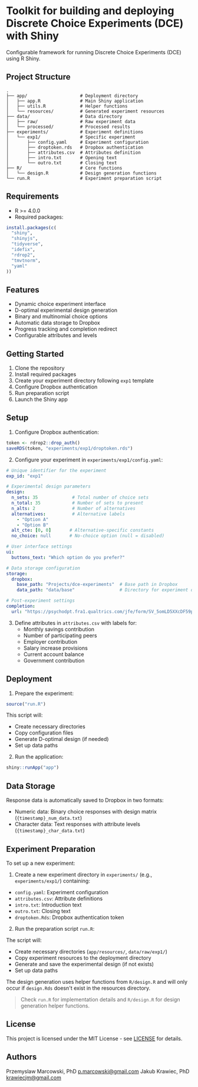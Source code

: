 # Toolkit for building and deploying Discrete Choice Experiments (DCE) with Shiny

Configurable framework for running Discrete Choice Experiments (DCE) using R Shiny.

## Project Structure

```
.
├── app/                    # Deployment directory
│   ├── app.R               # Main Shiny application
│   ├── utils.R             # Helper functions
│   └── resources/          # Generated experiment resources
├── data/                   # Data directory
│   ├── raw/                # Raw experiment data
│   └── processed/          # Processed results
├── experiments/            # Experiment definitions
│   └── exp1/               # Specific experiment
│       ├── config.yaml     # Experiment configuration
│       ├── droptoken.rds   # Dropbox authentication
│       ├── attributes.csv  # Attributes definition
│       ├── intro.txt       # Opening text
│       └── outro.txt       # Closing text
├── R/                      # Core functions
│   └── design.R            # Design generation functions
└── run.R                   # Experiment preparation script
```

## Requirements

- R >= 4.0.0
- Required packages:

```r
install.packages(c(
  "shiny",
  "shinyjs",
  "tidyverse",
  "idefix",
  "rdrop2",
  "tmvtnorm",
  "yaml"
))
```

## Features

- Dynamic choice experiment interface
- D-optimal experimental design generation
- Binary and multinomial choice options
- Automatic data storage to Dropbox
- Progress tracking and completion redirect
- Configurable attributes and levels

## Getting Started

1. Clone the repository
2. Install required packages
3. Create your experiment directory following `exp1` template
4. Configure Dropbox authentication
5. Run preparation script
6. Launch the Shiny app

## Setup

1. Configure Dropbox authentication:

```r
token <- rdrop2::drop_auth()
saveRDS(token, "experiments/exp1/droptoken.rds")
```

2. Configure your experiment in `experiments/exp1/config.yaml`:

```yaml
# Unique identifier for the experiment
exp_id: "exp1"

# Experimental design parameters
design:
  n_sets: 35             # Total number of choice sets
  n_total: 35            # Number of sets to present
  n_alts: 2              # Number of alternatives
  alternatives:          # Alternative labels
    - "Option A"
    - "Option B"
  alt_cte: [0, 0]       # Alternative-specific constants
  no_choice: null       # No-choice option (null = disabled)

# User interface settings
ui:
  buttons_text: "Which option do you prefer?"

# Data storage configuration
storage:
  dropbox:
    base_path: "Projects/dce-experiments"  # Base path in Dropbox
    data_path: "data/base"                 # Directory for experiment data

# Post-experiment settings
completion:
  url: "https://psychodpt.fra1.qualtrics.com/jfe/form/SV_5omLD5XXcDF59pc"  # Redirect URL
```

3. Define attributes in `attributes.csv` with labels for:
   - Monthly savings contribution
   - Number of participating peers
   - Employer contribution
   - Salary increase provisions
   - Current account balance
   - Government contribution

## Deployment

1. Prepare the experiment:

```r
source("run.R")
```

This script will:
- Create necessary directories
- Copy configuration files
- Generate D-optimal design (if needed)
- Set up data paths

2. Run the application:

```r
shiny::runApp("app")
```

## Data Storage

Response data is automatically saved to Dropbox in two formats:
- Numeric data: Binary choice responses with design matrix (`{timestamp}_num_data.txt`)
- Character data: Text responses with attribute levels (`{timestamp}_char_data.txt`)

## Experiment Preparation

To set up a new experiment:

1. Create a new experiment directory in `experiments/` (e.g., `experiments/exp1/`) containing:

- `config.yaml`: Experiment configuration
- `attributes.csv`: Attribute definitions
- `intro.txt`: Introduction text
- `outro.txt`: Closing text
- `droptoken.Rds`: Dropbox authentication token

2. Run the preparation script `run.R`:

The script will:

- Create necessary directories (`app/resources/`, `data/raw/exp1/`)
- Copy experiment resources to the deployment directory
- Generate and save the experimental design (if not exists)
- Set up data paths

The design generation uses helper functions from `R/design.R` and will only occur if `design.Rds` doesn't exist in the resources directory.

> Check `run.R` for implementation details and `R/design.R` for design generation helper functions.

## License

This project is licensed under the MIT License - see [LICENSE](LICENSE) for details.

## Authors

Przemyslaw Marcowski, PhD <p.marcowski@gmail.com>
Jakub Krawiec, PhD <krawiecjm@gmail.com>
